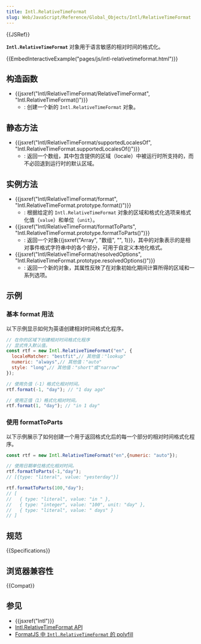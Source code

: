 ```yaml
---
title: Intl.RelativeTimeFormat
slug: Web/JavaScript/Reference/Global_Objects/Intl/RelativeTimeFormat
---
```


{{JSRef}}

**`Intl.RelativeTimeFormat`** 对象用于语言敏感的相对时间的格式化。

{{EmbedInteractiveExample("pages/js/intl-relativetimeformat.html")}}

## 构造函数

- {{jsxref("Intl/RelativeTimeFormat/RelativeTimeFormat", "Intl.RelativeTimeFormat()")}}
  - : 创建一个新的 `Intl.RelativeTimeFormat` 对象。

## 静态方法

- {{jsxref("Intl/RelativeTimeFormat/supportedLocalesOf", "Intl.RelativeTimeFormat.supportedLocalesOf()")}}
  - : 返回一个数组，其中包含提供的区域（locale）中被运行时所支持的，而不必回退到运行时的默认区域。

## 实例方法

- {{jsxref("Intl/RelativeTimeFormat/format", "Intl.RelativeTimeFormat.prototype.format()")}}
  - : 根据给定的 `Intl.RelativeTimeFormat` 对象的区域和格式化选项来格式化值（`value`）和单位（`unit`）。
- {{jsxref("Intl/RelativeTimeFormat/formatToParts", "Intl.RelativeTimeFormat.prototype.formatToParts()")}}
  - : 返回一个对象{{jsxref("Array", "数组", "", 1)}}，其中的对象表示的是相对事件格式字符串中的各个部分，可用于自定义本地化格式。
- {{jsxref("Intl/RelativeTimeFormat/resolvedOptions", "Intl.RelativeTimeFormat.prototype.resolvedOptions()")}}
  - : 返回一个新的对象，其属性反映了在对象初始化期间计算所得的区域和一系列选项。

## 示例

### 基本 format 用法

以下示例显示如何为英语创建相对时间格式化程序。

```js
// 在你的区域下创建相对时间格式化程序
// 显式传入默认值。
const rtf = new Intl.RelativeTimeFormat("en", {
  localeMatcher: "bestfit",// 其他值："lookup"
  numeric: "always",// 其他值："auto"
  style: "long",// 其他值："short"或"narrow"
});

// 使用负值（-1）格式化相对时间。
rtf.format(-1, "day"); // "1 day ago"

// 使用正值（1）格式化相对时间。
rtf.format(1, "day"); // "in 1 day"
```

### 使用 formatToParts

以下示例展示了如何创建一个用于返回格式化后的每一个部分的相对时间格式化程序。

```js
const rtf = new Intl.RelativeTimeFormat("en",{numeric: "auto"});

// 使用日期单位格式化相对时间。
rtf.formatToParts(-1,"day");
// [{type: "literal", value: "yesterday"}]

rtf.formatToParts(100,"day");
// [
//   { type: "literal", value: "in " },
//   { type: "integer", value: "100", unit: "day" },
//   { type: "literal", value: " days" }
// ]
```

## 规范

{{Specifications}}

## 浏览器兼容性

{{Compat}}

## 参见

- {{jsxref("Intl")}}
- [Intl.RelativeTimeFormat API](https://v8.dev/features/intl-relativetimeformat)
- [FormatJS 中 `Intl.RelativeTimeFormat` 的 polyfill](https://formatjs.io/docs/polyfills/intl-relativetimeformat/)
